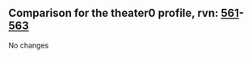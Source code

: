 ## Comparison for the theater0 profile, rvn: [561](https://github.com/PRO100KatYT/FortniteProfileRevisions/tree/main/profiles/theater0/561%20theater0.json)-[563](https://github.com/PRO100KatYT/FortniteProfileRevisions/tree/main/profiles/theater0/563%20theater0.json)

No changes
